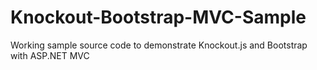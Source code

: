 Knockout-Bootstrap-MVC-Sample
=============================

Working sample source code to demonstrate Knockout.js and Bootstrap with ASP.NET MVC
